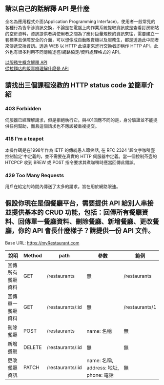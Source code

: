 ## 請以自己的話解釋 API 是什麼

全名為應用程式介面(Application Programming Interface)，使用者一般常見的各種行為皆牽涉資訊交換，不論是在電腦上向作業系統提取資訊或是查看訂房網站的空房資料，資訊提供者與使用者之間為了應付巨量規模的資訊來往，需要建立一套標準且保障安全的介面，可以想像成自動販賣機以及服務生，都是透過此中間者來傳遞交換資訊。透過 WEB 以 HTTP 此協定來進行交換者即稱作 HTTP API，此外也有很多利用不同傳輸途徑/網路協定/資料處理格式的 API。

[以服務生概念解釋 API](https://www.youtube.com/watch?time_continue=8&v=zvKadd9Cflc&feature=emb_logo)  
[從拉麵店的販賣機理解什麼是 API](https://medium.com/@hulitw/ramen-and-api-6238437dc544)

## 請找出三個課程沒教的 HTTP status code 並簡單介紹

### 403 Forbidden  
伺服器已經理解請求，但是拒絕執行它。與401回應不同的是，身分驗證並不能提供任何幫助，而且這個請求也不應該被重複提交。
### 418 I'm a teapot  
本操作碼是在1998年作為 IETF 的傳統愚人節笑話, 在 RFC 2324 '超文字咖啡壺控制協定'中定義的，並不需要在真實的 HTTP 伺服器中定義。當一個控制茶壺的 HTCPCP 收到 BREW 或 POST 指令要求其煮咖啡時應當回傳此錯誤。
### 429 Too Many Requests  
用戶在給定的時間內傳送了太多的請求。旨在用於網路限速。

## 假設你現在是個餐廳平台，需要提供 API 給別人串接並提供基本的 CRUD 功能，包括：回傳所有餐廳資料、回傳單一餐廳資料、刪除餐廳、新增餐廳、更改餐廳，你的 API 會長什麼樣子？請提供一份 API 文件。

Base URL: https://myRestaurant.com

| 說明     | Method | path       | 參數                   | 範例             |
|--------|--------|------------|----------------------|----------------|
| 回傳所有餐廳資料 | GET    | /restaurants     | 無           | /restaurants |
| 回傳單一餐廳資料 | GET    | /restaurants/:id | 無                    | /restaurants/1      |
| 刪除餐廳   | POST   | /restaurants     | name: 名稱 | 無              |
| 新增餐廳   | DELETE   | /restaurants/:id     | 無 | 無              |
| 更改餐廳資訊   | PATCH   | /restaurants/:id     | name: 名稱, address: 地址, phone: 電話 | 無              |

